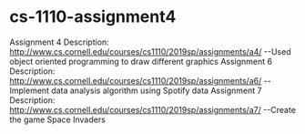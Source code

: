 # cs-1110-assignment4
Assignment 4 Description: http://www.cs.cornell.edu/courses/cs1110/2019sp/assignments/a4/ 
    --Used object oriented programming to draw different graphics
Assignment 6 Description: http://www.cs.cornell.edu/courses/cs1110/2019sp/assignments/a6/ 
    --Implement data analysis algorithm using Spotify data
Assignment 7 Description: http://www.cs.cornell.edu/courses/cs1110/2019sp/assignments/a7/ 
    --Create the game Space Invaders 
